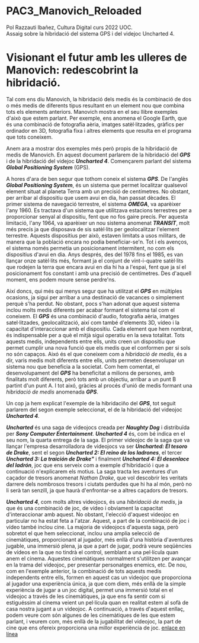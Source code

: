 # PAC3_Manovich_Reloaded
Pol Razzauti Ibañez, Cultura Digital curs 2022 UOC.  
Assaig sobre la hibridació del sistema GPS i del videjoc Uncharted 4.  
  
# Visionant el futur amb les ulleres de Manovich: redescobrint la hibridació.  
  
Tal com ens diu Manovich, la hibridació dels medis és la combinació de dos o més medis de diferents tipus resultant en un element nou que combina tots els elements anteriors. Manovich mostra en el seu llibre exemples d'això que estem parlant. Per exemple, ens anomena el Google Earth, que és una combinació de fotografia aèria, imatges satèl·litzades, gràfics per ordinador en 3D, fotografia fixa i altres elements que resulta en el programa que tots coneixem.  

Anem ara a mostrar dos exemples més però propis de la hibridació de medis de Manovich. En aquest document parlarem de la hibridació del ***GPS*** i de la hibridació del videjoc ***Uncharted 4***. Començarem parlant del sistema ***Global Positioning System*** (GPS).

A hores d'ara de ben segur que tothom coneix el sistema ***GPS***. De l'anglès ***Global Positioning System***, és un sistema que permet localitzar qualsevol element situat al planeta Terra amb un precisió de centímetres. No obstant, per arribar al dispositiu que usem avui en dia, han passat dècades. El primer sistema de navegació terrestre, el sistema ***OMEGA***, va aparèixer l'any 1960. Es tractava d'un sistema que utilitzava estacions terrestres per a proporcionar senyal al dispositiu, fent que no fos gaire precís. Per aquesta limitació, l'any 1964, va aparèixer un nou sistema anomenat ***TRANSIT***, molt més precís ja que disposava de sis satèl·lits per geolocalitzar l'element terrestre. Aquests dispositius per això, estaven limitats a usos militars, de manera que la població encara no podia beneficiar-se'n. Tot i els avenços, el sistema només permetia un posicionament intermitent, no com els dispositius d'avui en dia. Anys després, des del 1978 fins el 1985, es van llançar onze satèl·lits més, formant ja el conjunt de vint-i-quatre satèl·lits que rodejen la terra que encara avui en dia hi ha a l'espai, fent que ja sí el posicionament fos constant i amb una precisió de centímetres. Des d'aquell moment, ens podem moure sense perdre'ns. 

Així doncs, qui més qui menys segur que ha utilitzat el ***GPS*** en múltiples ocasions, ja sigui per arribar a una destinació de vacances o simplement perquè s'ha perdut. No obstant, pocs s'han adonat que aquest sistema inclou molts medis diferents per acabar formant el sistema tal com el coneixem. El ***GPS*** és una combinació d'audio, fotografia aèria, imatges satel·litzades, geolocalització, així com també d'elements 3D, vídeo i la capacitat d'interaccionar amb el dispositiu. Cada element que hem nombrat, és indispensable per a què el mitjà sigui operatiu en la seva totalitat. Tots aquests medis, independents entre ells, units creen un dispositiu que permet cumplir una nova funció que els medis que el conformen per si sols no són capaços. Aixó és el que coneixem com a *hibridació de medis*, és a dir, varis medis molt diferents entre ells, units permeten desenvolupar un sistema nou que beneficia a la societat. Com hem comentat, el desenvolupament del ***GPS*** ha beneficitat a milions de persones, amb finalitats molt diferents, però tots amb un objectiu, arribar a un punt B partint d'un punt A. I tot aixó, gràcies al procés d'unió de medis formant una *hibridació de medis* anomenada ***GPS***.

Un cop ja hem explicat l'exemple de la hibridaciño del ***GPS***, tot seguit parlarem del segon exemple seleccionat, el de la hibridació del videojoc ***Uncharted 4***.

***Uncharted*** és una saga de videojocs creada per ***Naughty Dog*** i distribuïda per ***Sony Computer Entertainment***. ***Uncharted 4*** és, com bé indica en el seu nom, la quarta entrega de la saga. El primer videojoc de la saga que va llançar l'empresa desarrolladora de videojocs va ser ***Uncharted: El tesoro de Drake***, sent el segon ***Uncharted 2: El reino de los ladrones***, el tercer ***Uncharted 3: La traición de Drake"*** i finalment ***Uncharted 4: El desenlace del ladrón***, joc que ens serveix com a exemple d'hibridació i que a continuació n'explicarem els motius. La saga tracta les aventures d'un caçador de tresors anomenat *Nathan Drake*, que vol descobrir les veritats darrere dels nombrosos tresors i ciutats perdudes que hi ha al món, però no li serà tan senzill, ja que haurà d'enfrontar-se a altres caçadors de tresors.

***Uncharted 4***, com molts altres videojocs, és una *hibridació de medis*, ja que és una combinació de joc, de vídeo i obviament la capacitat d'interaccionar amb aquest. No obstant, l'elecció d'aquest videojoc en particular no ha estat feta a l'atzar. Aquest, a part de la combinació de joc i vídeo també inclou cine. La majoria de videojocs d'aquesta saga, però sobretot el que hem seleccionat, inclou una amplia selecció de cinemàtiques, proporcionant al jugador, més enllà d'una història d'aventures jugable, una immersió plena, ja que a part de jugar, podrà veure seqüències de vídeos en la que no tindrà el control, semblant a una pel·lícula quan anem el cinema. Aquestes cinemàtiques normalment s'utilitzen per avançar en la trama del videojoc, per presentar personatges enemics, etc. De nou, com en l'exemple anterior, la combinació de tots aquests medis independents entre ells, formen en aquest cas un videojoc que proporciona al jugador una experiència única, ja que com diem, més enllà de la simple experiència de jugar a un joc digital, permet una immersió total en el videojoc a través de les cinemàtiques, ja que ens fa sentir com si estiguéssim al cinema veient un pel·lícula quan en realitat estem al sofà de casa nostra jugant a un videojoc. A continuació, a través d'aquest enllaç, podem veure com són algunes de les cinemàtiques de les que estem parlant, i veurem com, més enllà de la jugabilitat del videojoc, la part de cine que ens ofereix proporciona una millor experiència de joc. [enlace en línea](https://www.youtube.com/watch?v=34GJ9ZMAKqA&ab_channel=PlayStationEspa%C3%B1a)
